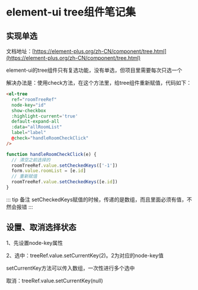 # element-ui tree组件笔记集

## 实现单选

文档地址：[https://element-plus.org/zh-CN/component/tree.html](https://element-plus.org/zh-CN/component/tree.html)

element-ui的tree组件只有复选功能，没有单选，但项目里需要每次只选一个

解决办法是：使用check方法，在这个方法里，给tree组件重新赋值，代码如下：

```html
<el-tree
  ref="roomTreeRef"
  node-key="id"
  show-checkbox
  :highlight-current='true'
  default-expand-all
  :data="allRoomList"
  label="label"
  @check="handleRoomCheckClick"
/>              
```
```js
function handleRoomCheckClick(e) {
  // 清空之前选择的
  roomTreeRef.value.setCheckedKeys(['-1'])
  form.value.roomList = [e.id]
  // 重新赋值
  roomTreeRef.value.setCheckedKeys([e.id])
}
```

::: tip 备注
setCheckedKeys赋值的时候，传递的是数组，而且里面必须有值，不然会报错
:::

## 设置、取消选择状态

1、先设置node-key属性

2、选中：treeRef.value.setCurrentKey(2)。2为对应的node-key值

setCurrentKey方法可以传入数组，一次性进行多个选中

取消：treeRef.value.setCurrentKey(null)
